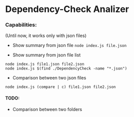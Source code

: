 # Dependency-Check Analizer

### Capabilities:
(Until now, it works only with json files)

- Show summary from json file
```node index.js file.json```

- Show summary from json file list
```
node index.js file1.json file2.json
node index.js $(find ./DependencyCheck -name "*.json")
```

- Comparison between two json files
```
node index.js (compare | c) file1.json file2.json
```


#### TODO:

- Comparison between two folders